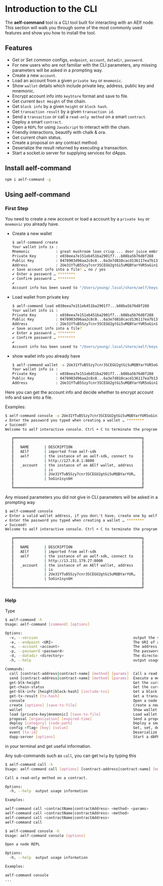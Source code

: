 # Introduction to the CLI

The **aelf-command** tool is a CLI tool built for interacting with an AElf node. This section will walk you through some of the most commonly used features and show you how to install the tool.

## Features

* Get or Set common configs, `endpoint`, `account`, `datadir`, `password`.
* For new users who are not familiar with the CLI parameters, any missing parameters will be asked in a prompting way.
* Create a new `account`.
* Load an account from a given `private key` or `mnemonic`.
* Show `wallet` details which include private key, address, public key and mnemonic.
* Encrypt account info into `keyStore` format and save to file.
* Get current `Best Height` of the chain.
* Get `block info` by a given `height` or `block hash`.
* Get `transaction result` by a given `transaction id`.
* Send a `transaction` or call a `read-only method` on a smart `contract`.
* Deploy a smart `contract`.
* Open a `REPL` for using `JavaScript` to interact with the chain.
* Friendly interactions, beautify with chalk & ora.
* Get current chain status.
* Create a proposal on any contract method.
* Deserialize the result returned by executing a transaction.
* Start a socket.io server for supplying services for dApps.

## Install aelf-command

```bash
npm i aelf-command -g
```

## Using aelf-command

### First Step

You need to create a new account or load a account by a `private key` or `mnemonic` you already have.

* Create a new wallet
  
  ```bash
  $ aelf-command create
  Your wallet info is :
  Mnemonic            : great mushroom loan crisp ... door juice embrace
  Private Key         : e038eea7e151eb451ba2901f7...b08ba5b76d8f288
  Public Key          : 0478903d96aa2c8c0...6a3e7d810cacd136117ea7b13d2c9337e1ec88288111955b76ea
  Address             : 2Ue31YTuB5Szy7cnr3SCEGU2gtGi5uMQBYarYUR5oGin1sys6H
  ✔ Save account info into a file? … no / yes
  ✔ Enter a password … ********
  ✔ Confirm password … ********
  ✔
  Account info has been saved to "/Users/young/.local/share/aelf/keys/2Ue31YTuB5Szy7cnr...Gi5uMQBYarYUR5oGin1sys6H.json"
  ```

* Load wallet from private key
  
  ```bash
  $ aelf-command load e038eea7e151eb451ba2901f7...b08ba5b76d8f288
  Your wallet info is :
  Private Key         : e038eea7e151eb451ba2901f7...b08ba5b76d8f288
  Public Key          : 0478903d96aa2c8c0...6a3e7d810cacd136117ea7b13d2c9337e1ec88288111955b76ea
  Address             : 2Ue31YTuB5Szy7cnr3SCEGU2gtGi5uMQBYarYUR5oGin1sys6H
  ✔ Save account info into a file?
  ✔ Enter a password … ********
  ✔ Confirm password … ********
  ✔
  Account info has been saved to "/Users/young/.local/share/aelf/keys/2Ue31YTuB5Szy7cnr...Gi5uMQBYarYUR5oGin1sys6H.json"
  ```

* show wallet info you already have

  ```bash
  $ aelf-command wallet -a 2Ue31YTuB5Szy7cnr3SCEGU2gtGi5uMQBYarYUR5oGin1sys6H
  Your wallet info is :
  Private Key         : e038eea7e151eb451ba2901f7...b08ba5b76d8f288
  Public Key          : 0478903d96aa2c8c0...6a3e7d810cacd136117ea7b13d2c9337e1ec88288111955b76ea
  Address             : 2Ue31YTuB5Szy7cnr3SCEGU2gtGi5uMQBYarYUR5oGin1sys6H
  ```

Here you can get the account info and decide whether to encrypt account info and save into a file.

Examples:

```bash
$ aelf-command console -a 2Ue31YTuB5Szy7cnr3SCEGU2gtGi5uMQBYarYUR5oGin1sys6H
✔ Enter the password you typed when creating a wallet … ********
✔ Succeed!
Welcome to aelf interactive console. Ctrl + C to terminate the program. Double tap Tab to list objects

   ╔═══════════════════════════════════════════════════════════╗
   ║                                                           ║
   ║   NAME       | DESCRIPTION                                ║
   ║   AElf       | imported from aelf-sdk                     ║
   ║   aelf       | the instance of an aelf-sdk, connect to    ║
   ║              | http://127.0.0.1:8000                      ║
   ║   _account   | the instance of an AElf wallet, address    ║
   ║              | is                                         ║
   ║              | 2Ue31YTuB5Szy7cnr3SCEGU2gtGi5uMQBYarYUR…   ║
   ║              | 5oGin1sys6H                                ║
   ║                                                           ║
   ╚═══════════════════════════════════════════════════════════╝
```

Any missed parameters you did not give in CLI parameters will be asked in a prompting way

```bash
$ aelf-command console
✔ Enter a valid wallet address, if you don\'t have, create one by aelf-command create … 2Ue31YTuB5Szy7cnr3SCEGU2gtGi5uMQBYarYUR5oGin1sys6H
✔ Enter the password you typed when creating a wallet … ********
✔ Succeed!
Welcome to aelf interactive console. Ctrl + C to terminate the program. Double tap Tab to list objects

   ╔═══════════════════════════════════════════════════════════╗
   ║                                                           ║
   ║   NAME       | DESCRIPTION                                ║
   ║   AElf       | imported from aelf-sdk                     ║
   ║   aelf       | the instance of an aelf-sdk, connect to    ║
   ║              | http://13.231.179.27:8000                  ║
   ║   _account   | the instance of an AElf wallet, address    ║
   ║              | is                                         ║
   ║              | 2Ue31YTuB5Szy7cnr3SCEGU2gtGi5uMQBYarYUR…   ║
   ║              | 5oGin1sys6H                                ║
   ║                                                           ║
   ╚═══════════════════════════════════════════════════════════╝

```

### Help

Type

```bash
$ aelf-command -h
Usage: aelf-command [command] [options]

Options:
  -v, --version                                            output the version number
  -e, --endpoint <URI>                                     The URI of an AElf node. Eg: http://127.0.0.1:8000
  -a, --account <account>                                  The address of AElf wallet
  -p, --password <password>                                The password of encrypted keyStore
  -d, --datadir <directory>                                The directory that contains the AElf related files. Defaults to {home}/.local/share/aelf
  -h, --help                                               output usage information

Commands:
  call [contract-address|contract-name] [method] [params]  Call a read-only method on a contract.
  send [contract-address|contract-name] [method] [params]  Execute a method on a contract.
  get-blk-height                                           Get the current block height of specified chain
  get-chain-status                                         Get the current chain status
  get-blk-info [height|block-hash] [include-txs]           Get a block info
  get-tx-result [tx-hash]                                  Get a transaction result
  console                                                  Open a node REPL
  create [options] [save-to-file]                          Create a new account
  wallet                                                   Show wallet details which include private key, address, public key and mnemonic
  load [private-key|mnemonic] [save-to-file]               Load wallet from a private key or mnemonic
  proposal [organization] [expired-time]                   Send a proposal to an origination with a specific contract method
  deploy [category] [code-path]                            Deploy a smart contract
  config <flag> [key] [value]                              Get, set, delete or list aelf-command config
  event [tx-id]                                            Deserialize the result returned by executing a transaction
  dapp-server [options]                                    Start a dAPP SOCKET.IO server
```

in your terminal and get useful information.

Any sub-commands such as `call`, you can get `help` by typing this

```bash
$ aelf-command call -h
Usage: aelf-command call [options] [contract-address|contract-name] [method] [params]

Call a read-only method on a contract.

Options:
  -h, --help  output usage information

Examples:

aelf-command call <contractName|contractAddress> <method> <params>
aelf-command call <contractName|contractAddress> <method>
aelf-command call <contractName|contractAddress>
aelf-command call

$ aelf-command console -h
Usage: aelf-command console [options]

Open a node REPL

Options:
  -h, --help  output usage information

Examples:

aelf-command console
...
```

